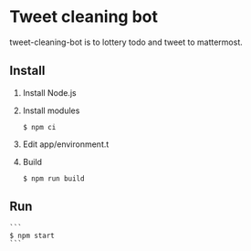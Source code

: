 # Tweet cleaning bot

tweet-cleaning-bot is to lottery todo and tweet to mattermost.

## Install

1. Install Node.js

1. Install modules

    ```
    $ npm ci
    ```

1. Edit app/environment.t

1. Build

    ```
    $ npm run build
    ```

## Run

    ```
    $ npm start
    ```
